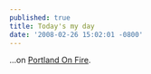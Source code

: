 ```yaml
---
published: true
title: Today's my day
date: '2008-02-26 15:02:01 -0800'
---
```

...on <a href="http://www.portlandonfire.com/bryanstearns/" target="_blank">Portland On Fire</a>.
